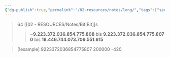 ```yaml
---
{"dg-publish":true,"permalink":"/02-resources/notes/long/","tags":["speicher","informatik/code"],"noteIcon":"","updated":"2025-10-29T12:59:07.903+01:00"}
---
```


>64 [[02 - RESOURCES/Notes/Bit\|Bit]]s
>>**−9.223.372.036.854.775.808** bis **9.223.372.036.854.775.807**
>>**0** bis **18.446.744.073.709.551.615**


>[!example] 
>9223372036854775807
>200000
>-420
